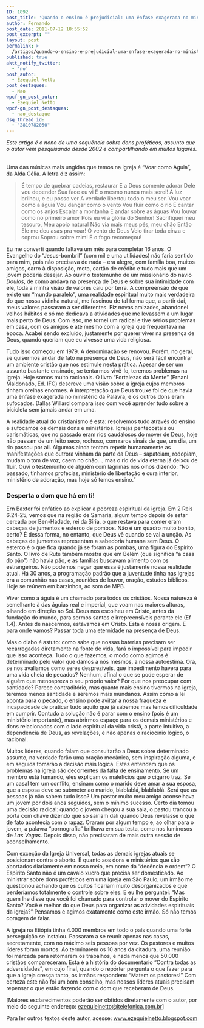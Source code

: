```yaml
---
ID: 1892
post_title: 'Quando o ensino é prejudicial: uma ênfase exagerada no ministério da Palavra acaba sufocando outros dons'
author: Fernando
post_date: 2011-07-12 18:55:52
post_excerpt: ""
layout: post
permalink: >
  /artigos/quando-o-ensino-e-prejudicial-uma-enfase-exagerada-no-ministerio-da-palavra-acaba-sufocando-outros-dons
published: true
aktt_notify_twitter:
  - 'no'
post_autor:
  - Ezequiel Netto
post_destaques:
  - Nao
wpcf-gn_post_autor:
  - Ezequiel Netto
wpcf-gn_post_destaques:
  - nao_destaque
dsq_thread_id:
  - "2810782050"
---
```

<em>Este artigo é o nono de uma sequência sobre dons proféticos, assunto que o autor vem pesquisando desde 2002 e compartilhando em muitos lugares.</em> <em> </em>

Uma das músicas mais ungidas que temos na igreja é “Voar como Águia”, da Alda Célia. A letra diz assim:
<blockquote>É tempo de quebrar cadeias, restaurar
E a Deus somente adorar
Dele vou depender
Sua face eu vi
E o mesmo nunca mais serei!
A luz brilhou, e eu posso ver
A verdade libertou todo o meu ser.
Vou voar como a águia
Vou dançar como o vento
Vou fluir como o rio
E cantar como os anjos
Escalar a montanha
E andar sobre as águas
Vou louvar como no primeiro amor
Pois eu vi a glória do Senhor!
Sacrifiquei meu tesouro,
Meu apoio natural
Não via mais meus pés, meu chão
Então Ele me deu asas pra voar!
O vento de Deus
Veio tirar toda cinza e soprou
Soprou sobre mim!
E o fogo recomeçou!</blockquote>
Eu me converti quando faltava um mês para completar 16 anos. O Evangelho do “Jesus-bombril” (com mil e uma utilidades) não faria sentido para mim, pois não precisava de nada – era alegre, com família boa, muitos amigos, carro à disposição, moto, cartão de crédito e tudo mais que um jovem poderia desejar. Ao ouvir o testemunho de um missionário do navio <em>Doulos</em>, de como andava na presença de Deus e sobre sua intimidade com ele, toda a minha visão de valores caiu por terra. A compreensão de que existe um “mundo paralelo”, uma realidade espiritual muito mais verdadeira do que nossa vidinha natural, me fascinou de tal forma que, a partir daí, meus valores passaram a ser diferentes. Fiz novas amizades, abandonei velhos hábitos e só me dedicava a atividades que me levassem a um lugar mais perto de Deus. Com isso, me tornei um radical e tive sérios problemas em casa, com os amigos e até mesmo com a igreja que frequentava na época. Acabei sendo excluído, justamente por querer viver na presença de Deus, quando queriam que eu vivesse uma vida religiosa.

Tudo isso começou em 1979. A denominação se renovou. Porém, no geral, se quisermos andar de fato na presença de Deus, não será fácil encontrar um ambiente cristão que nos estimule nesta prática. Apesar de ser um assunto bastante ensinado, se tentarmos vivê-lo, teremos problemas na igreja. Hoje somos muito racionais. O livro “Fortalezas da Mente” (Ernani Maldonado, Ed. IFC) descreve uma visão sobre a igreja cujos membros tinham orelhas enormes. A interpretação que Deus trouxe foi de que havia uma ênfase exagerada no ministério da Palavra, e os outros dons eram sufocados. Dallas Willard compara isso com você aprender tudo sobre a bicicleta sem jamais andar em uma.

A realidade atual do cristianismo é esta: resolvemos tudo através do ensino e sufocamos os demais dons e ministérios. Igrejas pentecostais ou carismáticas, que no passado eram rios caudalosos do mover de Deus, hoje não passam de um leito seco, rochoso, com raros sinais de que, um dia, um rio passou por ali. Algumas ainda tentam repetir humanamente as manifestações que outrora vinham da parte da Deus – sapateiam, rodopiam, mudam o tom de voz, caem no chão…, mas o rio de vida eterna já deixou de fluir. Ouvi o testemunho de alguém com lágrimas nos olhos dizendo: “No passado, tínhamos profecias, ministério de libertação e cura interior, ministério de adoração, mas hoje só temos ensino.”
<h3>Desperta o dom que há em ti!</h3>
Ern Baxter foi enfático ao explicar a pobreza espiritual da igreja. Em 2 Reis 6.24-25, vemos que na região de Samaria, algum tempo depois de estar cercada por Ben-Hadade, rei da Síria, o que restava para comer eram cabeças de jumentos e esterco de pombos. Não é um quadro muito bonito, certo? É dessa forma, no entanto, que Deus vê quando se vai a unção. As cabeças de jumentos representam a sabedoria humana sem Deus. O esterco é o que fica quando já se foram as pombas, uma figura do Espírito Santo. O livro de Rute também mostra que em Belém (que significa “a casa do pão”) não havia pão, e as famílias buscavam alimento com os estrangeiros. Não podemos negar que essa é justamente nossa realidade atual. Há 30 anos, a programação padrão que a juventude tinha nas igrejas era a comunhão nas casas, reuniões de louvor, oração, estudos bíblicos. Hoje se reúnem em barzinhos, ao som de MPB.

Viver como a águia é um chamado para todos os cristãos. Nossa natureza é semelhante à das águias real e imperial, que voam nas maiores alturas, olhando em direção ao Sol. Deus nos escolheu em Cristo, antes da fundação do mundo, para sermos santos e irrepreensíveis perante ele (Ef 1.4). Antes de nascermos, estávamos em Cristo. Esta é nossa origem. E para onde vamos? Passar toda uma eternidade na presença de Deus.

Mas o diabo é astuto: como sabe que nossas baterias precisam ser recarregadas diretamente na fonte de vida, fará o impossível para impedir que isso aconteça. Tudo o que fazemos, o modo como agimos é determinado pelo valor que damos a nós mesmos, a nossa autoestima. Ora, se nos avaliamos como seres desprezíveis, que impedimento haverá para uma vida cheia de pecados? Nenhum, afinal o que se pode esperar de alguém que menospreza o seu próprio valor? Por que nos preocupar com santidade? Parece contraditório, mas quanto mais ensino tivermos na igreja, teremos menos santidade e seremos mais mundanos. Assim como a lei aponta para o pecado, o ensino pode aviltar a nossa fraqueza e incapacidade de praticar tudo aquilo que já sabemos mas temos dificuldade em cumprir. Contudo a solução não é parar com o ensino (pois é um ministério importante), mas abrirmos espaço para os demais ministérios e dons relacionados com o lado espiritual da vida cristã, a parte intuitiva, a dependência de Deus, as revelações, e não apenas o raciocínio lógico, o racional.

Muitos líderes, quando falam que consultarão a Deus sobre determinado assunto, na verdade farão uma oração mecânica, sem inspiração alguma, e em seguida tomarão a decisão mais lógica. Estes entendem que os problemas na igreja são decorrentes da falta de ensinamento. Se um membro está fumando, eles explicam os malefícios que o cigarro traz. Se um casal tem um conflito, ensinam como o marido deve amar a sua esposa, que a esposa deve se submeter ao marido, blablablá, blablablá. Será que as pessoas já não sabem tudo isso? Um pastor muito meu amigo aconselhava um jovem por dois anos seguidos, sem o mínimo sucesso. Certo dia tomou uma decisão radical: quando o jovem chegou a sua sala, o pastou trancou a porta com chave dizendo que só sairiam dali quando Deus revelasse o que de fato acontecia com o rapaz. Oraram por algum tempo e, ao olhar para o jovem, a palavra “pornografia” brilhava em sua testa, como nos luminosos de <em>Las Vegas</em>. Depois disso, não precisaram de mais outra sessão de aconselhamento.

Com exceção da Igreja Universal, todas as demais igrejas atuais se posicionam contra o aborto. E quanto aos dons e ministérios que são abortados diariamente em nosso meio, em nome da “decência e ordem”? O Espírito Santo não é um cavalo xucro que precisa ser domesticado. Ao ministrar sobre dons proféticos em uma igreja em São Paulo, um irmão me questionou achando que os cultos ficariam muito desorganizados e que perderíamos totalmente o controle sobre eles. E eu lhe perguntei: “Mas quem lhe disse que você foi chamado para controlar o mover do Espírito Santo? Você é melhor do que Deus para organizar as atividades espirituais da igreja?” Pensamos e agimos exatamente como este irmão. Só não temos coragem de falar.

A igreja na Etiópia tinha 4.000 membros em todo o país quando uma forte perseguição se instalou. Passaram a se reunir apenas nas casas, secretamente, com no máximo seis pessoas por vez. Os pastores e muitos líderes foram mortos. Ao terminarem os 10 anos da ditadura, uma reunião foi marcada para retomarem os trabalhos, e nada menos que 50.000 cristãos compareceram. Esta é a história do documentário “Contra todas as adversidades”, em cujo final, quando o repórter pergunta o que fazer para que a igreja cresça tanto, os irmãos respondem: “Matem os pastores!” Com certeza este não foi um bom conselho, mas nossos líderes atuais precisam repensar o que estão fazendo com o dom que receberam de Deus.

[Maiores esclarecimentos poderão ser obtidos diretamente com o autor, por meio do seguinte endereço: ezequielnetto@itelefonica.com.br]

Para ler outros textos deste autor, acesse: www.ezequielnetto.blogspot.com
